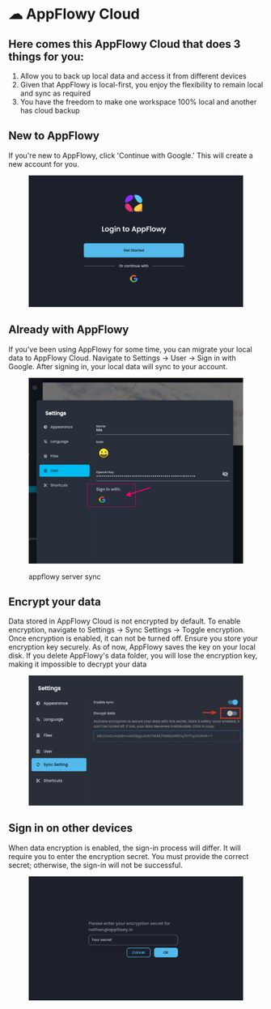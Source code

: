 # ☁ AppFlowy Cloud

## Here comes this AppFlowy Cloud that does 3 things for you:

1. Allow you to back up local data and access it from different devices
2. Given that AppFlowy is local-first, you enjoy the flexibility to remain local and sync as required
3. You have the freedom to make one workspace 100% local and another has cloud backup

## New to AppFlowy

If you're new to AppFlowy, click 'Continue with Google.' This will create a new account for you.

<figure><img src="../.gitbook/assets/image.png" alt=""><figcaption></figcaption></figure>

## Already with AppFlowy

If you've been using AppFlowy for some time, you can migrate your local data to AppFlowy Cloud. Navigate to Settings -> User -> Sign in with Google. After signing in, your local data will sync to your account.

<figure><img src="../.gitbook/assets/appflowy_cloud_server_login.png" alt=""><figcaption><p>appflowy server sync</p></figcaption></figure>

## Encrypt your data

Data stored in AppFlowy Cloud is not encrypted by default. To enable encryption, navigate to Settings -> Sync Settings -> Toggle encryption. Once encryption is enabled, it can not be turned off. Ensure you store your encryption key securely. As of now, AppFlowy saves the key on your local disk. If you delete AppFlowy's data folder, you will lose the encryption key, making it impossible to decrypt your data

<figure><img src="../.gitbook/assets/image (1).png" alt=""><figcaption></figcaption></figure>

## Sign in on other devices

When data encryption is enabled, the sign-in process will differ. It will require you to enter the encryption secret. You must provide the correct secret; otherwise, the sign-in will not be successful.

<figure><img src="../.gitbook/assets/image (4).png" alt=""><figcaption></figcaption></figure>



